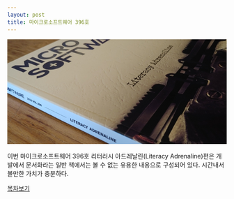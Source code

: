 ```yaml
---
layout: post
title: 마이크로소프트웨어 396호
---
```


![microsoftware-396](/assets/images/imaso-396.jpg)

이번 마이크로소프트웨어 396호 리터러시 아드레날린(Literacy Adrenaline)편은 개발에서 문서화라는 일반 책에서는 볼 수 없는 유용한 내용으로 구성되어 있다. 시간내서 볼만한 가치가 충분하다.

[목차보기](https://www.imaso.co.kr/archives/5070)
